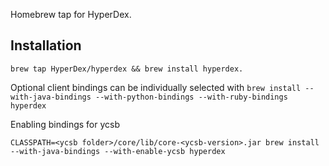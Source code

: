Homebrew tap for HyperDex.

## Installation

`brew tap HyperDex/hyperdex && brew install hyperdex.`

Optional client bindings can be individually selected with
`brew install --with-java-bindings --with-python-bindings --with-ruby-bindings hyperdex`


Enabling bindings for ycsb

`CLASSPATH=<ycsb folder>/core/lib/core-<ycsb-version>.jar brew install --with-java-bindings --with-enable-ycsb hyperdex`
